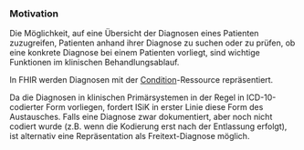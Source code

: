 ### Motivation

Die Möglichkeit, auf eine Übersicht der Diagnosen eines Patienten zuzugreifen, Patienten anhand ihrer Diagnose zu suchen oder zu prüfen, ob eine konkrete Diagnose bei einem Patienten vorliegt, sind wichtige Funktionen im klinischen Behandlungsablauf.

In FHIR werden Diagnosen mit der [Condition](http://hl7.org/fhir/R4/condition.html)-Ressource repräsentiert.

Da die Diagnosen in klinischen Primärsystemen in der Regel in ICD-10-codierter Form vorliegen, fordert ISiK in erster Linie diese Form des Austausches.
Falls eine Diagnose zwar dokumentiert, aber noch nicht codiert wurde (z.B. wenn die Kodierung erst nach der Entlassung erfolgt), ist alternativ eine Repräsentation als Freitext-Diagnose möglich.

